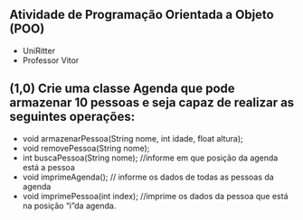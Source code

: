 ## Atividade de Programação Orientada a Objeto (POO)

- UniRitter
- Professor Vitor

## (1,0) Crie uma classe Agenda que pode armazenar 10 pessoas e seja capaz de realizar as seguintes operações:

- void armazenarPessoa(String nome, int idade, float altura);
- void removePessoa(String nome);
- int buscaPessoa(String nome); //informe em que posição da agenda está a pessoa
- void imprimeAgenda(); // informe os dados de todas as pessoas da agenda
- void imprimePessoa(int index); //imprime os dados da pessoa que está na posição “i”da agenda.
